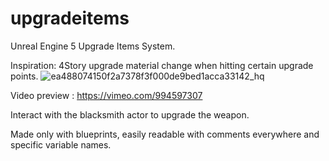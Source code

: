 # upgradeitems
Unreal Engine 5 Upgrade Items System.

Inspiration: 4Story upgrade material change when hitting certain upgrade points. ![ea488074150f2a7378f3f000de9bed1acca33142_hq](https://github.com/user-attachments/assets/c879adb8-fa6a-47c3-a348-94beca1b92f8)


Video preview : https://vimeo.com/994597307

Interact with the blacksmith actor to upgrade the weapon.

Made only with blueprints, easily readable with comments everywhere and specific variable names.
